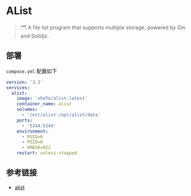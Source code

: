 # AList

> 🗂️ A file list program that supports multiple storage, powered by Gin and Solidjs.

## 部署

`compose.yml` 配置如下

```yml
version: '3.3'
services:
  alist:
    image: 'xhofe/alist:latest'
    container_name: alist
    volumes:
      - '/etc/alist:/opt/alist/data'
    ports:
      - '5244:5244'
    environment:
      - PUID=0
      - PGID=0
      - UMASK=022
    restart: unless-stopped
```

## 参考链接

- [alist](https://github.com/alist-org/alist)
